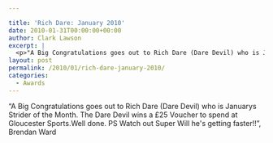 ```yaml
---

title: 'Rich Dare: January 2010'
date: 2010-01-31T00:00:00+00:00
author: Clark Lawson
excerpt: |
  <p>"A Big Congratulations goes out to Rich Dare (Dare Devil) who is Januarys Strider of the Month. The Dare Devil wins a £25 Voucher to spend at Gloucester Sports.Well done. PS Watch out Super Will he's getting faster!!", Brendan Ward</p>
layout: post
permalink: /2010/01/rich-dare-january-2010/
categories:
  - Awards
---
```

</p> 

&#8220;A Big Congratulations goes out to Rich Dare (Dare Devil) who is Januarys Strider of the Month. The Dare Devil wins a £25 Voucher to spend at Gloucester Sports.Well done. PS Watch out Super Will he's getting faster!!&#8221;, Brendan Ward
